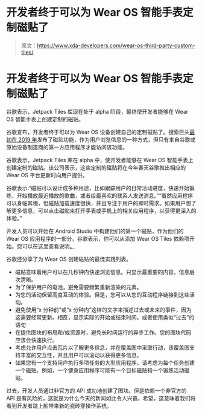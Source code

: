 # 开发者终于可以为 Wear OS 智能手表定制磁贴了

> 原文：<https://www.xda-developers.com/wear-os-third-party-custom-tiles/>

# 开发者终于可以为 Wear OS 智能手表定制磁贴了

谷歌表示，Jetpack Tiles 库现在处于 alpha 阶段，最终使开发者能够在 Wear OS 智能手表上创建定制的磁贴。

谷歌宣布，开发者终于可以为 Wear OS 设备创建自己的定制磁贴了。搜索巨头[最初在 2019 年](https://www.xda-developers.com/google-wear-os-tiles-feature/)发布了磁贴功能，作为用户浏览信息的一种方式，但只有来自谷歌或原始设备制造商的第一方应用程序才能访问该功能。

谷歌表示，Jetpack Tiles 库在 alpha 中，使开发者能够在 Wear OS 智能手表上创建定制的磁贴。该公司表示，这些定制的磁贴将在今年春天谷歌推出相应的 Wear OS 平台更新时向用户提供。

谷歌表示:“磁贴可以设计成多种用途，比如跟踪用户的日常活动进度，快速开始锻炼，开始播放最近播放的歌曲，或者给最喜欢的联系人发送消息。”“虽然应用程序可以身临其境，但磁贴加载速度很快，并且专注于用户的即时需求。如果用户想了解更多信息，可以点击磁贴来打开手表或手机上的相关应用程序，以获得更深入的体验。”

开发人员可以开始在 Android Studio 中构建他们的第一个磁贴，作为他们的 Wear OS 应用程序的一部分。谷歌表示，你可以从添加 Wear OS Tiles 依赖项开始。您可以在这里查看说明[。](https://android-developers.googleblog.com/2021/03/creating-custom-tiles-on-wear-os-by-google-with-jetpack-tiles.html)

谷歌还分享了为 Wear OS 创建磁贴的最佳实践列表。

*   磁贴意味着用户可以在几秒钟内快速浏览信息。只显示最重要的内容，信息层次清晰。
*   为了保护用户的电池，避免需要频繁重新渲染的元素。
*   为您的活动保留高度互动的体验。但是，您可以从您的互动程序链接到这些活动。
*   避免使用“x 分钟前”或“x 分钟内”这样的文字来描述过去或未来的事件，因为这需要经常更新。相反，显示实际的开始或结束时间，或者使用类似“过去”的语句
*   在提供图块的布局和/或资源时，避免长时间运行的异步工作。您的图块代码应该会快速执行。
*   考虑允许用户点击瓦片以了解更多信息，并在覆盖图中采取行动，该覆盖图支持丰富的交互性，并且用户可以滚动以获得更多信息。
*   如果您有一个支持用户执行多项任务的大型应用程序，请考虑为每个任务创建一个磁贴。例如，一个健身应用程序可能有一个目标磁贴和一个锻炼活动磁贴。

过去，开发人员通过非官方的 API 成功地创建了图块。但是依赖一个非官方的 API 是有风险的，这就是为什么今天的新闻如此令人兴奋。希望，这意味着我们将看到开发者跳上船带来新的瓷砖穿操作系统。